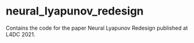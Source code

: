 # neural_lyapunov_redesign
Contains the code for the paper Neural Lyapunov Redesign published at L4DC 2021.
